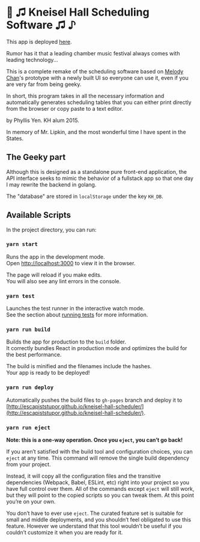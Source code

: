 # 🎼 ♫ Kneisel Hall Scheduling Software ♫ ♪
This app is deployed [here](https://escapiststupor.github.io/kneisel-hall-scheduler/).

Rumor has it that a leading chamber music festival always comes with leading technology...

This is a complete remake of the scheduling software based on [Melody Chan](https://www.math.brown.edu/~mtchan/)'s prototype with a newly built UI so everyone can use it, even if you are very far from being geeky.

In short, this program takes in all the necessary information and automatically generates scheduling tables that you can either print directly from the browser or copy paste to a text editor.

by Phyllis Yen. KH alum 2015.

In memory of Mr. Lipkin, and the most wonderful time I have spent in the States.


## The Geeky part

Although this is designed as a standalone pure front-end application, the API interface seeks to mimic the behavior of a fullstack app so that one day I may rewrite the backend in golang. 

The "database" are stored in `localStorage` under the key `KH_DB`.

## Available Scripts

In the project directory, you can run:

### `yarn start`
Runs the app in the development mode.<br>
Open [http://localhost:3000](http://localhost:3000) to view it in the browser.

The page will reload if you make edits.<br>
You will also see any lint errors in the console.

### `yarn test`

Launches the test runner in the interactive watch mode.<br>
See the section about [running tests](https://facebook.github.io/create-react-app/docs/running-tests) for more information.

### `yarn run build`

Builds the app for production to the `build` folder.<br>
It correctly bundles React in production mode and optimizes the build for the best performance.

The build is minified and the filenames include the hashes.<br>
Your app is ready to be deployed!

### `yarn run deploy`

Automatically pushes the build files to `gh-pages` branch and deploy it to [http://escapiststupor.github.io/kneisel-hall-scheduler/](http://escapiststupor.github.io/kneisel-hall-scheduler/).

### `yarn run eject`

**Note: this is a one-way operation. Once you `eject`, you can’t go back!**

If you aren’t satisfied with the build tool and configuration choices, you can `eject` at any time. This command will remove the single build dependency from your project.

Instead, it will copy all the configuration files and the transitive dependencies (Webpack, Babel, ESLint, etc) right into your project so you have full control over them. All of the commands except `eject` will still work, but they will point to the copied scripts so you can tweak them. At this point you’re on your own.

You don’t have to ever use `eject`. The curated feature set is suitable for small and middle deployments, and you shouldn’t feel obligated to use this feature. However we understand that this tool wouldn’t be useful if you couldn’t customize it when you are ready for it.
